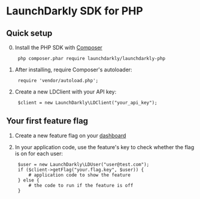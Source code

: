 LaunchDarkly SDK for PHP
===========================

Quick setup
-----------

0. Install the PHP SDK with [Composer](https://getcomposer.org/)

        php composer.phar require launchdarkly/launchdarkly-php

1. After installing, require Composer's autoloader:

		require 'vendor/autoload.php';

2. Create a new LDClient with your API key:

        $client = new LaunchDarkly\LDClient("your_api_key");

Your first feature flag
-----------------------

1. Create a new feature flag on your [dashboard](https://app.launchdarkly.com)

2. In your application code, use the feature's key to check whether the flag is on for each user:

		$user = new LaunchDarkly\LDUser("user@test.com");
        if ($client->getFlag("your.flag.key", $user)) {
            # application code to show the feature
        } else {
            # the code to run if the feature is off
        }